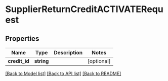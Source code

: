 # SupplierReturnCreditACTIVATERequest

## Properties
Name | Type | Description | Notes
------------ | ------------- | ------------- | -------------
**credit_id** | **string** |  | [optional] 

[[Back to Model list]](../README.md#documentation-for-models) [[Back to API list]](../README.md#documentation-for-api-endpoints) [[Back to README]](../README.md)


